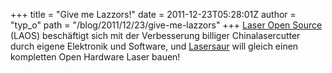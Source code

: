 +++
title = "Give me Lazzors!"
date = 2011-12-23T05:28:01Z
author = "typ_o"
path = "/blog/2011/12/23/give-me-lazzors"
+++
[Laser Open Source](http://www.laoslaser.org/) (LAOS) beschäftigt sich
mit der Verbesserung billiger Chinalasercutter durch eigene Elektronik
und Software, und [Lasersaur](http://labs.nortd.com/lasersaur/) will
gleich einen kompletten Open Hardware Laser bauen\!
